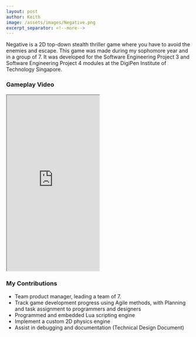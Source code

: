 ```yaml
---
layout: post
author: Keith
image: /assets/images/Negative.png
excerpt_separator: <!--more-->
---
```


Negative is a 2D top-down stealth thriller game where you have to avoid the enemies and escape. This game was made during my sophomore year and in a group of 7. It was developed for the Software Engineering Project 3 and Software Engineering Project 4 modules at the DigiPen Institute of Technology Singapore.
<!--more-->

### Gameplay Video
<iframe src="https://drive.google.com/file/d/1h7WXKnhvvsO12JFnTvQFQrzzGMasYjsU/preview" width="50%" height="480em" allow="autoplay" allowfullscreen="allowfullscreen"></iframe>

### My Contributions 
- Team product manager, leading a team of 7.
- Track game development progress using Agile methods, with Planning and task assignment to programmers and designers
- Programmed and embedded Lua scripting engine
- Implement a custom 2D physics engine
- Assist in debugging and documentation (Technical Design Document)